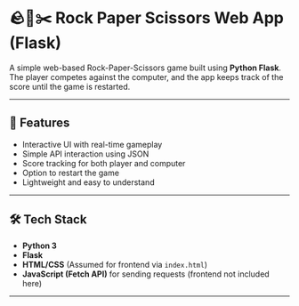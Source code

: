 # 🪨📄✂️ Rock Paper Scissors Web App (Flask)

A simple web-based Rock-Paper-Scissors game built using **Python Flask**. The player competes against the computer, and the app keeps track of the score until the game is restarted.

---

## 🚀 Features

- Interactive UI with real-time gameplay
- Simple API interaction using JSON
- Score tracking for both player and computer
- Option to restart the game
- Lightweight and easy to understand

---

## 🛠️ Tech Stack

- **Python 3**
- **Flask**
- **HTML/CSS** (Assumed for frontend via `index.html`)
- **JavaScript (Fetch API)** for sending requests (frontend not included here)

---


